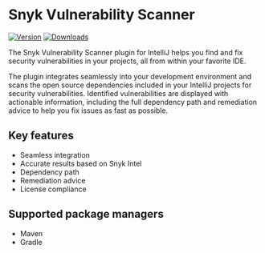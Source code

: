 # Snyk Vulnerability Scanner

[![Version](https://img.shields.io/jetbrains/plugin/v/10972.svg)](https://plugins.jetbrains.com/plugin/10972)
[![Downloads](https://img.shields.io/jetbrains/plugin/d/10972.svg)](https://plugins.jetbrains.com/plugin/10972)

<!-- Plugin description start -->
The Snyk Vulnerability Scanner plugin for IntelliJ helps you find and fix
security vulnerabilities in your projects, all from within your favorite IDE.

The plugin integrates seamlessly into your development environment and scans
the open source dependencies included in your IntelliJ projects for security
vulnerabilities. Identified vulnerabilities are displayed with actionable
information, including the full dependency path and remediation advice to help
you fix issues as fast as possible.

## Key features

- Seamless integration
- Accurate results based on Snyk Intel
- Dependency path
- Remediation advice
- License compliance

## Supported package managers

- Maven
- Gradle
<!-- Plugin description end -->
